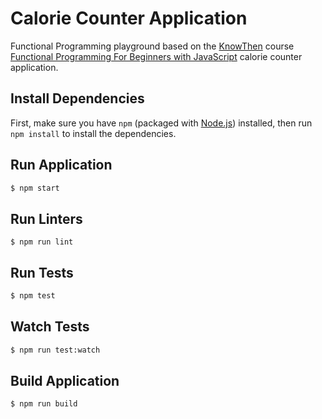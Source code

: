 # Calorie Counter Application

Functional Programming playground based on the
[KnowThen](https://courses.knowthen.com) course [Functional Programming For
Beginners with JavaScript](https://courses.knowthen.com/p/functional-programming-for-beginners-with-javascript)
calorie counter application.

## Install Dependencies

First, make sure you have `npm` (packaged with
[Node.js](https://nodejs.org)) installed, then run `npm install` to install the
dependencies.

## Run Application

```sh
$ npm start
```

## Run Linters

```
$ npm run lint
```

## Run Tests

```sh
$ npm test
```

## Watch Tests

```sh
$ npm run test:watch
```

## Build Application

```sh
$ npm run build
```
